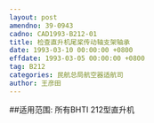 ```yaml
---
layout: post
amendno: 39-0943
cadno: CAD1993-B212-01
title: 检查直升机尾桨传动轴支架轴承
date: 1993-03-10 00:00:00 +0800
effdate: 1993-03-05 00:00:00 +0800
tag: B212
categories: 民航总局航空器适航司
author: 王彦田
---
```


##适用范围:
所有BHTI 212型直升机

